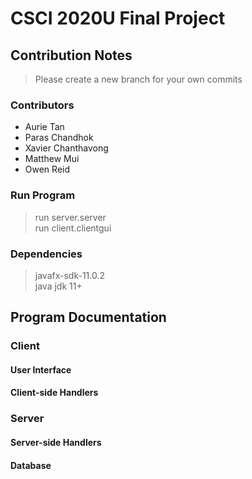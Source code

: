 # CSCI 2020U Final Project

## Contribution Notes  

> Please create a new branch for your own commits

### Contributors  

- Aurie Tan
- Paras Chandhok  
- Xavier Chanthavong  
- Matthew Mui  
- Owen Reid  

### Run Program  

> run server.server  
> run client.clientgui  

### Dependencies  

> javafx-sdk-11.0.2  
> java jdk 11+  

## Program Documentation  

### Client  

#### User Interface  

#### Client-side Handlers  

### Server  

#### Server-side Handlers  

#### Database  
